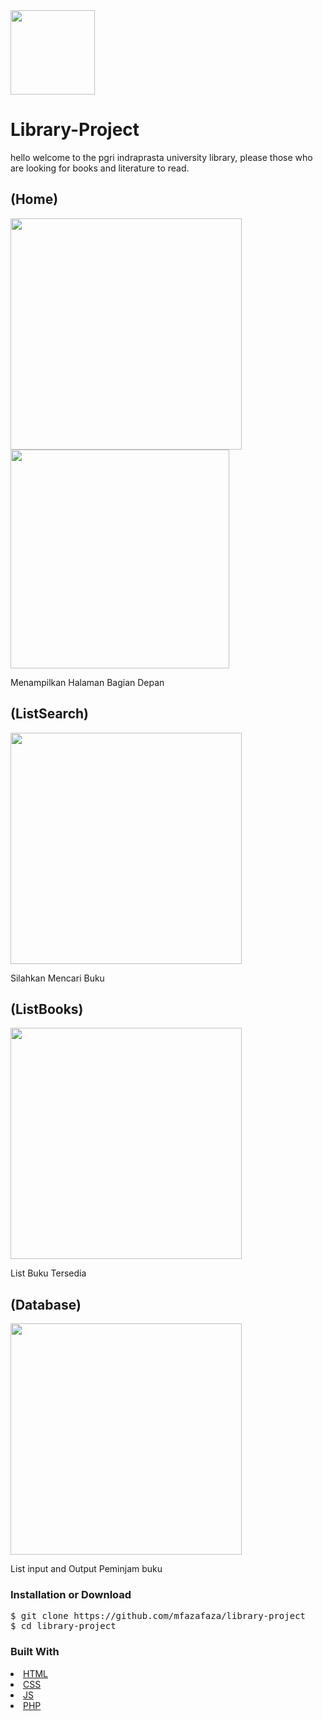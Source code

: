 
<img src="https://user-images.githubusercontent.com/47191256/97743138-d06e0100-1b17-11eb-92f1-2a2397a64cb2.png" width="135">

<h1>Library-Project</h1>

<p>hello welcome to the pgri indraprasta university library, please those who are looking for books and literature to read.</p>


<h2>(Home)</h2>
<img src="https://user-images.githubusercontent.com/47191256/97742773-53db2280-1b17-11eb-87cb-7c014e077f1b.JPG" width="370">
<img src="https://user-images.githubusercontent.com/47191256/97743937-f8aa2f80-1b18-11eb-95fb-384c5fe36e03.png" width="350">
<p>Menampilkan Halaman Bagian Depan</p>

<h2>(ListSearch)</h2>
<img src="https://user-images.githubusercontent.com/47191256/97744583-11671500-1b1a-11eb-9dfa-b6447ab40dff.png" width="370">
<p>Silahkan Mencari Buku</p>

<h2>(ListBooks)</h2>
<img src="https://user-images.githubusercontent.com/47191256/97744891-93efd480-1b1a-11eb-9c7d-c62a8a778b04.png" width="370">
<p>List Buku Tersedia</p>

<h2>(Database)</h2>
<img src="https://user-images.githubusercontent.com/47191256/97745303-41fb7e80-1b1b-11eb-9cbd-3c8382cac525.png" width="370">
<p>List input and Output Peminjam buku</p>


<h3>Installation or Download </h3>
<pre>
$ git clone https://github.com/mfazafaza/library-project 
$ cd library-project
</pre>

<h3>Built With</h3>
<li><a href="https://facebook.github.io/react-native/docs/getting-started" rel="nofollow">HTML</li>
<li><a href="https://facebook.github.io/react-native/docs/getting-started" rel="nofollow">CSS</li>
<li><a href="https://facebook.github.io/react-native/docs/getting-started" rel="nofollow">JS</a></li>
<li><a href="https://facebook.github.io/react-native/docs/getting-started" rel="nofollow">PHP</a></li>
